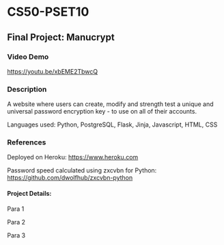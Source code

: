 # CS50-PSET10

## Final Project: Manucrypt

### Video Demo

https://youtu.be/xbEME2TbwcQ

### Description

A website where users can create, modify and strength test a unique and universal
password encryption key - to use on all of their accounts.

Languages used: Python, PostgreSQL, Flask, Jinja, Javascript, HTML, CSS

### References

Deployed on Heroku:
https://www.heroku.com

Password speed calculated using zxcvbn for Python:
https://github.com/dwolfhub/zxcvbn-python

#### Project Details:

Para 1

Para 2

Para 3

